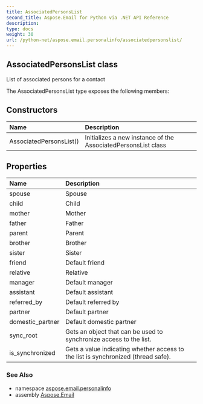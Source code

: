 ```yaml
---
title: AssociatedPersonsList
second_title: Aspose.Email for Python via .NET API Reference
description: 
type: docs
weight: 30
url: /python-net/aspose.email.personalinfo/associatedpersonslist/
---
```


## AssociatedPersonsList class

List of associated persons for a contact

The AssociatedPersonsList type exposes the following members:
## Constructors
| Name | Description |
| :- | :- |
|AssociatedPersonsList()|Initializes a new instance of the AssociatedPersonsList class|
## Properties
| Name | Description |
| :- | :- |
|spouse|Spouse|
|child|Child|
|mother|Mother|
|father|Father|
|parent|Parent|
|brother|Brother|
|sister|Sister|
|friend|Default friend|
|relative|Relative|
|manager|Default manager|
|assistant|Default assistant|
|referred_by|Default referred by|
|partner|Default partner|
|domestic_partner|Default domestic partner|
|sync_root|Gets an object that can be used to synchronize access to the list.|
|is_synchronized|Gets a value indicating whether access to the list is synchronized (thread safe).|

### See Also

* namespace [aspose.email.personalinfo](/python-net/aspose.email.personalinfo/)
* assembly [Aspose.Email](/python-net/)

